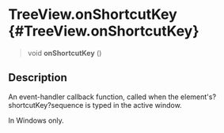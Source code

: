TreeView.onShortcutKey {#TreeView.onShortcutKey}
======================

> void **onShortcutKey** ()

Description
-----------

An event-handler callback function, called when the
element\'s?shortcutKey?sequence is typed in the active window.

In Windows only.
